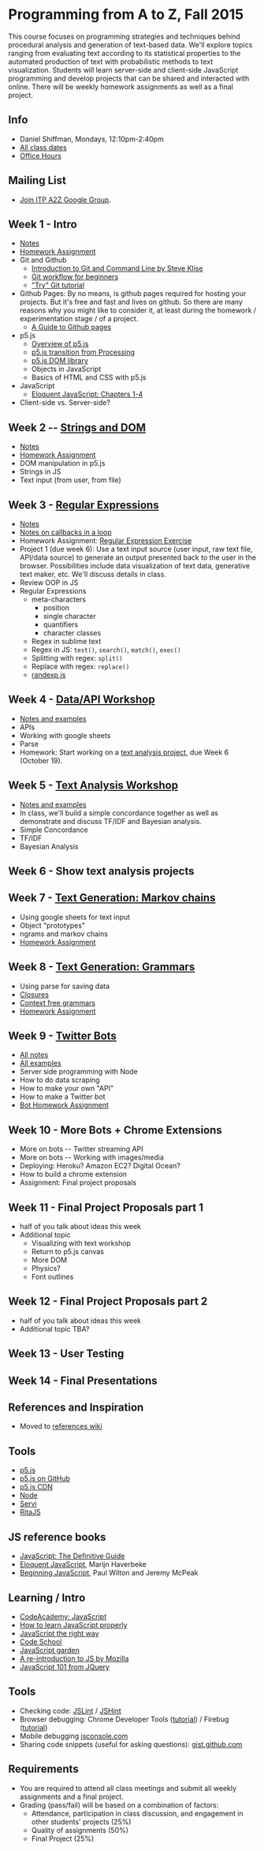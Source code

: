 # Programming from A to Z, Fall 2015

This course focuses on programming strategies and techniques behind procedural analysis and generation of text-based data. We'll explore topics ranging from evaluating text according to its statistical properties to the automated production of text with probabilistic methods to text visualization. Students will learn server-side and client-side JavaScript programming and develop projects that can be shared and interacted with online.  There will be weekly homework assignments as well as a final project.

## Info
- Daniel Shiffman, Mondays, 12:10pm-2:40pm
- [All class dates](http://help.itp.nyu.edu/curriculum/fall-class-dates)
- [Office Hours](https://itp.nyu.edu/inwiki/Signup/Shiffman)

## Mailing List
* [Join ITP A2Z Google Group](https://groups.google.com/a/nyu.edu/forum/#!forum/a2z-group/).

## Week 1 - Intro
* [Notes](http://shiffman.github.io/A2Z-F15/week1/notes.html)
* [Homework Assignment](https://github.com/shiffman/Programming-from-A-to-Z-F15/wiki/Week-1-Homework)
* Git and Github
   * [Introduction to Git and Command Line by Steve Klise](http://sklise.com/2012/09/22/introduction-to-git/)
   * [Git workflow for beginners](http://sklise.com/2012/10/07/git-workflow-beginner/)
   * ["Try" Git tutorial](https://try.github.io/levels/1/challenges/1)
* Github Pages: By no means, is github pages required for hosting your projects.  But it's free and fast and lives on github.  So there are many reasons why you might like to consider it, at least during the homework / experimentation stage / of a project.
   * [A Guide to Github pages](https://www.thinkful.com/learn/a-guide-to-using-github-pages/)
* p5.js
   * [Overview of p5.js](https://github.com/processing/p5.js/wiki/p5.js-overview)
   * [p5.js transition from Processing](https://github.com/processing/p5.js/wiki/Processing-transition)
   * [p5.js DOM library](https://github.com/processing/p5.js/wiki/Beyond-the-canvas)
   * Objects in JavaScript
   * Basics of HTML and CSS with p5.js
* JavaScript
   * [Eloquent JavaScript: Chapters 1-4](http://eloquentjavascript.net/)
* Client-side vs. Server-side?

## Week 2 -- [Strings and DOM](http://shiffman.github.io/A2Z-F15/week2/notes.html)
* [Notes](http://shiffman.github.io/A2Z-F15/week2/notes.html)
* [Homework Assignment](https://github.com/shiffman/Programming-from-A-to-Z-F15/wiki/Week-2-Homework)
* DOM manipulation in p5.js
* Strings in JS
* Text input (from user, from file)

## Week 3 - [Regular Expressions](http://shiffman.github.io/A2Z-F15/week3/notes.html)
* [Notes](http://shiffman.github.io/A2Z-F15/week3/notes.html)
* [Notes on callbacks in a loop](http://shiffman.github.io/A2Z-F15/week3/callback.html)
* Homework Assignment: [Regular Expression Exercise](https://github.com/shiffman/A2Z-F15/wiki/Week-3-Homework)
* Project 1 (due week 6): Use a text input source (user input, raw text file, API/data source) to generate an output presented back to the user in the browser.  Possibilities include data visualization of text data, generative text maker, etc. We'll discuss details in class.
* Review OOP in JS
* Regular Expressions
  * meta-characters
    * position
    * single character
    * quantifiers
    * character classes
  * Regex in sublime text
  * Regex in JS: `test()`, `search()`, `match()`, `exec()`
  * Splitting with regex: `split()`
  * Replace with regex: `replace()`
  * [randexp.js](http://fent.github.io/randexp.js/)

## Week 4 - [Data/API Workshop](http://shiffman.github.io/A2Z-F15/week4/notes.html)
* [Notes and examples](http://shiffman.github.io/A2Z-F15/week4/notes.html)
* APIs
* Working with google sheets
* Parse
* Homework: Start working on a [text analysis project](https://github.com/shiffman/A2Z-F15/wiki/Project-1), due Week 6 (October 19).

## Week 5 - [Text Analysis Workshop](http://shiffman.github.io/A2Z-F15/week5/notes.html)
* [Notes and examples](http://shiffman.github.io/A2Z-F15/week5/notes.html)
* In class, we'll build a simple concordance together as well as demonstrate and discuss TF/IDF and Bayesian analysis.
* Simple Concordance
* TF/IDF
* Bayesian Analysis

## Week 6 - Show text analysis projects

## Week 7 - [Text Generation: Markov chains](http://shiffman.github.io/A2Z-F15/week7/notes.html)
* Using google sheets for text input
* Object "prototypes"
* ngrams and markov chains
* [Homework Assignment](https://github.com/shiffman/Programming-from-A-to-Z-F15/wiki/Week-7-Homework)

## Week 8 - [Text Generation: Grammars](http://shiffman.github.io/A2Z-F15/week8/notes.html)
* Using parse for saving data
* [Closures](http://shiffman.github.io/A2Z-F15/week8/closures.html)
* [Context free grammars](http://shiffman.github.io/A2Z-F15/week8/notes.html)
* [Homework Assignment](https://github.com/shiffman/Programming-from-A-to-Z-F15/wiki/Week-8-Homework)

## Week 9 - [Twitter Bots](http://shiffman.github.io/A2Z-F15/week9/notes.html)
* [All notes](http://shiffman.github.io/A2Z-F15/week9/notes.html)
* [All examples](https://github.com/shiffman/A2Z-F15/tree/gh-pages/week9)
* Server side programming with Node
* How to do data scraping
* How to make your own "API"
* How to make a Twitter bot
* [Bot Homework Assignment](https://github.com/shiffman/Programming-from-A-to-Z-F15/wiki/Week-9-Homework)

## Week 10 - More Bots + Chrome Extensions
* More on bots -- Twitter streaming API
* More on bots -- Working with images/media
* Deploying: Heroku? Amazon EC2? Digital Ocean?
* How to build a chrome extension
* Assignment: Final project proposals

## Week 11 - Final Project Proposals part 1
* half of you talk about ideas this week
* Additional topic
   * Visualizing with text workshop
   * Return to p5.js canvas
   * More DOM
   * Physics?
   * Font outlines

## Week 12 - Final Project Proposals part 2
* half of you talk about ideas this week
* Additional topic TBA?

## Week 13 - User Testing

## Week 14 - Final Presentations

## References and Inspiration
* Moved to [references wiki](https://github.com/shiffman/Programming-from-A-to-Z-F15/wiki/References)

## Tools
* [p5.js](http://p5js.org)
* [p5.js on GitHub](https://github.com/lmccart/p5.js)
* [p5.js CDN](http://cdnjs.com/libraries/p5.js)
* [Node](http://nodejs.org/)
* [Servi](https://github.com/antiboredom/servi.js)
* [RitaJS](https://github.com/dhowe/RiTaJS)

## JS reference books
* [JavaScript: The Definitive Guide](http://shop.oreilly.com/product/9780596000486.do)
* [Eloquent JavaScript](http://eloquentjavascript.net/contents.html), Marijn Haverbeke
* [Beginning JavaScript](http://www.amazon.com/Beginning-JavaScript-Paul-Wilton/dp/0470525932), Paul Wilton and Jeremy McPeak

## Learning / Intro
* [CodeAcademy: JavaScript](http://www.codecademy.com/tracks/javascript)
* [How to learn JavaScript properly](http://javascriptissexy.com/how-to-learn-javascript-properly/)
* [JavaScript the right way](http://www.jstherightway.org/)
* [Code School](https://www.codeschool.com/paths/javascript)
* [JavaScript garden](http://bonsaiden.github.io/JavaScript-Garden/)
* [A re-introduction to JS by Mozilla](https://developer.mozilla.org/en-US/docs/Web/JavaScript/A_re-introduction_to_JavaScript)
* [JavaScript 101 from JQuery](https://learn.jquery.com/javascript-101/)

## Tools
* Checking code: [JSLint](http://www.jslint.com/) / [JSHint](http://www.jshint.com)
* Browser debugging: Chrome Developer Tools ([tutorial](https://developer.chrome.com/extensions/tut_debugging)) / Firebug ([tutorial](http://www.developerfusion.com/article/139949/debugging-javascript-with-firebug/))
* Mobile debugging [jsconsole.com](http://jsconsole.com)
* Sharing code snippets (useful for asking questions): [gist.github.com](http://gist.github.com)

## Requirements
* You are required to attend all class meetings and submit all weekly assignments and a final project.
* Grading (pass/fail) will be based on a combination of factors:
  * Attendance, participation in class discussion, and engagement in other students' projects (25%)
  * Quality of assignments (50%) 
  * Final Project (25%)
